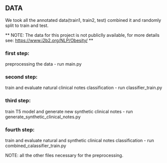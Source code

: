 ## DATA 
We took all the annotated data(train1, train2, test) combined it and randomly split to train and test.

** NOTE: The data for this project is not publiclly available, for more details see: https://www.i2b2.org/NLP/Obesity/ **


### first step:
preprocessing the data - run main.py

### second step:
train and evaluate natural clinical notes classification - run classifier_train.py

### third step:
train T5 model and generate new synthetic clinical notes - run generate_synthetic_clinical_notes.py

### fourth step:
train and evaluate natural and synthetic clinical notes classification - run combined_calassifier_train.py

NOTE: all the other files necessary for the preprocessing.

